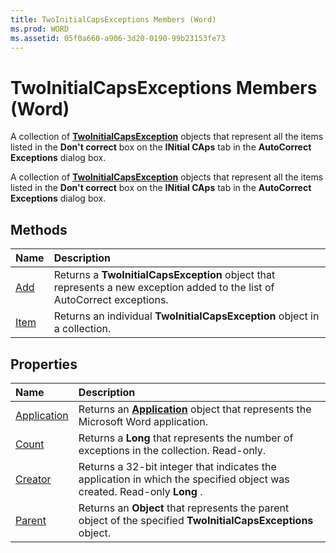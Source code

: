 ```yaml
---
title: TwoInitialCapsExceptions Members (Word)
ms.prod: WORD
ms.assetid: 05f0a660-a906-3d20-0190-99b23153fe73
---
```



# TwoInitialCapsExceptions Members (Word)
A collection of  **[TwoInitialCapsException](twoinitialcapsexception-object-word.md)** objects that represent all the items listed in the **Don't correct** box on the **INitial CAps** tab in the **AutoCorrect Exceptions** dialog box.

A collection of  **[TwoInitialCapsException](twoinitialcapsexception-object-word.md)** objects that represent all the items listed in the **Don't correct** box on the **INitial CAps** tab in the **AutoCorrect Exceptions** dialog box.


## Methods



|**Name**|**Description**|
|:-----|:-----|
|[Add](twoinitialcapsexceptions-add-method-word.md)|Returns a  **TwoInitialCapsException** object that represents a new exception added to the list of AutoCorrect exceptions.|
|[Item](twoinitialcapsexceptions-item-method-word.md)|Returns an individual  **TwoInitialCapsException** object in a collection.|

## Properties



|**Name**|**Description**|
|:-----|:-----|
|[Application](twoinitialcapsexceptions-application-property-word.md)|Returns an  **[Application](application-object-word.md)** object that represents the Microsoft Word application.|
|[Count](twoinitialcapsexceptions-count-property-word.md)|Returns a  **Long** that represents the number of exceptions in the collection. Read-only.|
|[Creator](twoinitialcapsexceptions-creator-property-word.md)|Returns a 32-bit integer that indicates the application in which the specified object was created. Read-only  **Long** .|
|[Parent](twoinitialcapsexceptions-parent-property-word.md)|Returns an  **Object** that represents the parent object of the specified **TwoInitialCapsExceptions** object.|

